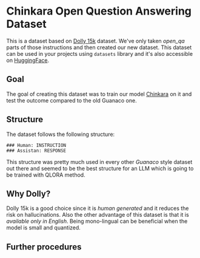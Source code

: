 # Chinkara Open Question Answering Dataset

This is a dataset based on [Dolly 15k](https://huggingface.co/datasets/databricks/databricks-dolly-15k) dataset. We've only taken *open_qa* parts of those instructions and then created our new dataset. This dataset can be used in your projects using `datasets` library and it's also accessible on [HuggingFace](https://huggingface.co/datasets/MaralGPT/chinkara_open_qa).

## Goal

The goal of creating this dataset was to train our model [Chinkara](https://github.com/prp-e/chinkara) on it and test the outcome compared to the old Guanaco one.

## Structure

The dataset follows the following structure: 

```
### Human: INSTRUCTION
### Assistan: RESPONSE
``` 

This structure was pretty much used in every other _Guanaco_ style dataset out there and seemed to be the best structure for an LLM which is going to be trained with QLORA method.

## Why Dolly?

Dolly 15k is a good choice since it is _human generated_ and it reduces the risk on hallucinations. Also the other advantage of this dataset is that it is _available only in English_. Being mono-lingual can be beneficial when the model is small and quantized.

## Further procedures